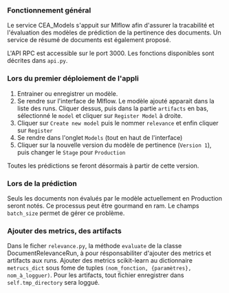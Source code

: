 ### Fonctionnement général
Le service CEA_Models s'appuit sur Mlflow afin d'assurer la tracabilité et
l'évaluation des modèles de prédiction de la pertinence des documents.
Un service de résumé de documents est également proposé.

L'API RPC est accessible sur le port 3000. Les fonctions disponibles sont
décrites dans `api.py`.

### Lors du premier déploiement de l'appli
1. Entrainer ou enregistrer un modèle.
2. Se rendre sur l'interface de Mlflow. Le modèle ajouté apparait dans la liste 
des runs. Cliquer dessus, puis dans la partie `artifacts` en bas, sélectionné le
`model` et cliquer sur `Register Model` à droite.
3. Cliquer sur `Create new model` puis le nommer `relevance` et enfin cliquer sur 
`Register`
4. Se rendre dans l'onglet `Models` (tout en haut de l'interface)
5. Cliquer sur la nouvelle version du modèle de pertinence (`Version 1`), puis 
changer le `Stage` pour `Production`

Toutes les prédictions se feront désormais à partir de cette version.

### Lors de la prédiction
Seuls les documents non évalués par le modèle actuellement en Production seront 
notés. Ce processus peut être gourmand en ram. Le champs `batch_size` permet de
gérer ce problème.

### Ajouter des metrics, des artifacts
Dans le ficher `relevance.py`, la méthode `evaluate` de la classe DocumentRelevanceRun,
à pour résponsabiliter d'ajouter des metrics et artifacts aux runs.
Ajouter des metrics scikit-learn au dictionnaire `metrucs_dict` sous fome de tuples
`(nom_fonction, {paramètres}, nom_à_logguer)`.
Pour les artifacts, tout fichier enregistrer dans `self.tmp_directory` sera loggué.


